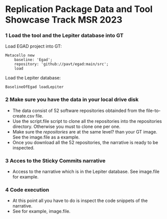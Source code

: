 # Replication Package Data and Tool Showcase Track MSR 2023

### 1 Load the tool and the Lepiter database into GT

Load EGAD project into GT:
```
Metacello new
	baseline: 'Egad';
	repository: 'github://pavt/egad:main/src';
	load
```

Load the Lepiter database:
```
BaselineOfEgad loadLepiter
```

### 2 Make sure you have the data in your local drive disk

- The data consist of 52 software repositories obtainded from the file-to-create.csv file.
- Use the script.file script to clone all the repositories into the repositories directory. Otherwise you must to clone one per one.
- Make sure the *repositories* are at the same level? than your GT image. See the image.file as a example.
- Once you download all the 52 repositories, the narrative is ready to be inspected.

### 3 Acces to the Sticky Commits narrative

-  Access to the narrative which is in the Lepiter database. See image.file for example.

### 4 Code execution
- At this point all you have to do is inspect the code snippets of the narrative.
- See for example, image.file.





